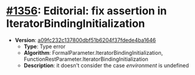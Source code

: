 # [#1356](https://github.com/tc39/ecma262/pull/1356): Editorial: fix assertion in IteratorBindingInitialization

- **Version**: [a09fc232c137800dbf51b6204f37fdede4ba1646](https://github.com/tc39/ecma262/commits/a09fc232c137800dbf51b6204f37fdede4ba1646)
  - **Type**: Type error
  - **Algorithm**: FormalParameter.IteratorBindingInitialization, FunctionRestParameter.IteratorBindingInitialization
  - **Description**: it doesn't consider the case _environment_ is undefined

